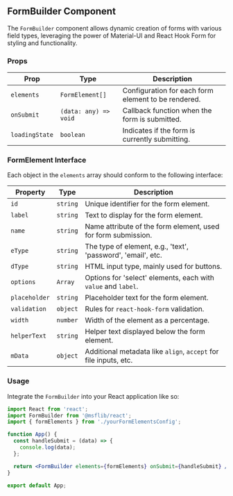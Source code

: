 ## FormBuilder Component

The `FormBuilder` component allows dynamic creation of forms with various field types, leveraging the power of Material-UI and React Hook Form for styling and functionality.

### Props

| Prop           | Type                  | Description                                         |
| -------------- | --------------------- | --------------------------------------------------- |
| `elements`     | `FormElement[]`       | Configuration for each form element to be rendered. |
| `onSubmit`     | `(data: any) => void` | Callback function when the form is submitted.       |
| `loadingState` | `boolean`             | Indicates if the form is currently submitting.      |

### FormElement Interface

Each object in the `elements` array should conform to the following interface:

| Property      | Type     | Description                                                      |
| ------------- | -------- | ---------------------------------------------------------------- |
| `id`          | `string` | Unique identifier for the form element.                          |
| `label`       | `string` | Text to display for the form element.                            |
| `name`        | `string` | Name attribute of the form element, used for form submission.    |
| `eType`       | `string` | The type of element, e.g., 'text', 'password', 'email', etc.     |
| `dType`       | `string` | HTML input type, mainly used for buttons.                        |
| `options`     | `Array`  | Options for 'select' elements, each with `value` and `label`.    |
| `placeholder` | `string` | Placeholder text for the form element.                           |
| `validation`  | `object` | Rules for `react-hook-form` validation.                          |
| `width`       | `number` | Width of the element as a percentage.                            |
| `helperText`  | `string` | Helper text displayed below the form element.                    |
| `mData`       | `object` | Additional metadata like `align`, `accept` for file inputs, etc. |

### Usage

Integrate the `FormBuilder` into your React application like so:

```jsx
import React from 'react';
import FormBuilder from '@msflib/react';
import { formElements } from './yourFormElementsConfig';

function App() {
  const handleSubmit = (data) => {
    console.log(data);
  };

  return <FormBuilder elements={formElements} onSubmit={handleSubmit} />;
}

export default App;
```

